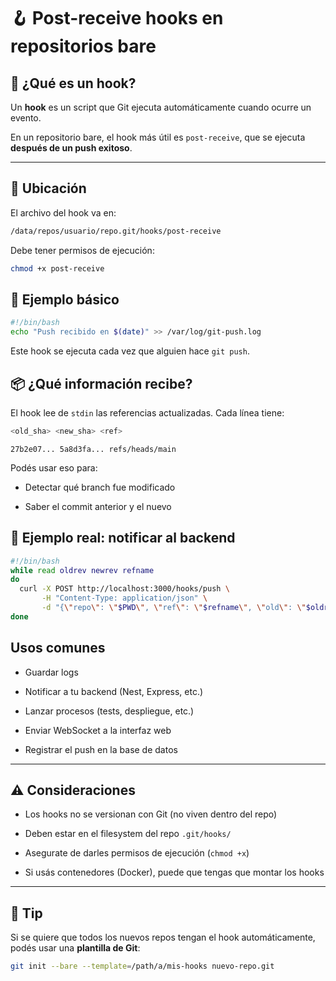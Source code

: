 
# 🪝 Post-receive hooks en repositorios bare

## 🧠 ¿Qué es un hook?

Un **hook** es un script que Git ejecuta automáticamente cuando ocurre un evento.

En un repositorio bare, el hook más útil es `post-receive`, que se ejecuta **después de un push exitoso**.

---

## 📍 Ubicación

El archivo del hook va en:
```bash
/data/repos/usuario/repo.git/hooks/post-receive
```


Debe tener permisos de ejecución:
```bash
chmod +x post-receive
```

## 🧪 Ejemplo básico

```bash 
#!/bin/bash
echo "Push recibido en $(date)" >> /var/log/git-push.log
```

Este hook se ejecuta cada vez que alguien hace `git push`.

## 📦 ¿Qué información recibe?

El hook lee de `stdin` las referencias actualizadas. Cada línea tiene:
```bash 
<old_sha> <new_sha> <ref>
```

```git 
27b2e07... 5a8d3fa... refs/heads/main
```

Podés usar eso para:

- Detectar qué branch fue modificado
    
- Saber el commit anterior y el nuevo


## 🔧 Ejemplo real: notificar al backend

```bash 
#!/bin/bash
while read oldrev newrev refname
do
  curl -X POST http://localhost:3000/hooks/push \
       -H "Content-Type: application/json" \
       -d "{\"repo\": \"$PWD\", \"ref\": \"$refname\", \"old\": \"$oldrev\", \"new\": \"$newrev\"}"
done
```

## Usos comunes

- Guardar logs
    
- Notificar a tu backend (Nest, Express, etc.)
    
- Lanzar procesos (tests, despliegue, etc.)
    
- Enviar WebSocket a la interfaz web
    
- Registrar el push en la base de datos
    

---

## ⚠️ Consideraciones

- Los hooks no se versionan con Git (no viven dentro del repo)
    
- Deben estar en el filesystem del repo `.git/hooks/`
    
- Asegurate de darles permisos de ejecución (`chmod +x`)
    
- Si usás contenedores (Docker), puede que tengas que montar los hooks
    

---

## 📌 Tip

Si se quiere que todos los nuevos repos tengan el hook automáticamente, podés usar una **plantilla de Git**:
```bash 
git init --bare --template=/path/a/mis-hooks nuevo-repo.git
```
